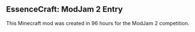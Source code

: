 ## EssenceCraft: ModJam 2 Entry

This Minecraft mod was created in 96 hours for the ModJam 2 competition.
